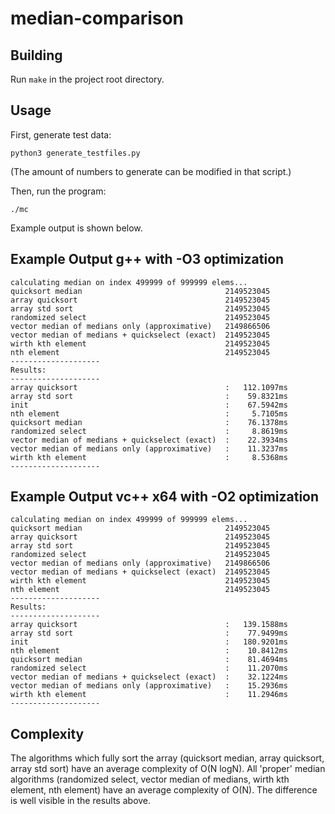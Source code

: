 # median-comparison
## Building
Run `make` in the project root directory.

## Usage
First, generate test data:

```
python3 generate_testfiles.py
```

(The amount of numbers to generate can be modified in that script.)

Then, run the program:

```
./mc
```

Example output is shown below.

## Example Output g++ with -O3 optimization
```
calculating median on index 499999 of 999999 elems...
quicksort median                                2149523045
array quicksort                                 2149523045
array std sort                                  2149523045
randomized select                               2149523045
vector median of medians only (approximative)   2149866506
vector median of medians + quickselect (exact)  2149523045
wirth kth element                               2149523045
nth element                                     2149523045
--------------------
Results: 
--------------------
array quicksort                                 :   112.1097ms
array std sort                                  :    59.8321ms
init                                            :    67.5942ms
nth element                                     :     5.7105ms
quicksort median                                :    76.1378ms
randomized select                               :     8.8619ms
vector median of medians + quickselect (exact)  :    22.3934ms
vector median of medians only (approximative)   :    11.3237ms
wirth kth element                               :     8.5368ms
--------------------
```

## Example Output vc++ x64 with -O2 optimization
```
calculating median on index 499999 of 999999 elems...
quicksort median                                2149523045
array quicksort                                 2149523045
array std sort                                  2149523045
randomized select                               2149523045
vector median of medians only (approximative)   2149866506
vector median of medians + quickselect (exact)  2149523045
wirth kth element                               2149523045
nth element                                     2149523045
--------------------
Results:
--------------------
array quicksort                                 :   139.1588ms
array std sort                                  :    77.9499ms
init                                            :   180.9201ms
nth element                                     :    10.8412ms
quicksort median                                :    81.4694ms
randomized select                               :    11.2070ms
vector median of medians + quickselect (exact)  :    32.1224ms
vector median of medians only (approximative)   :    15.2936ms
wirth kth element                               :    11.2946ms
--------------------
```

## Complexity

The algorithms which fully sort the array (quicksort median, array quicksort, array std sort) have an average complexity of O(N logN). All 'proper' median algorithms (randomized select, vector median of medians, wirth kth element, nth element) have an average complexity of O(N). The difference is well visible in the results above.